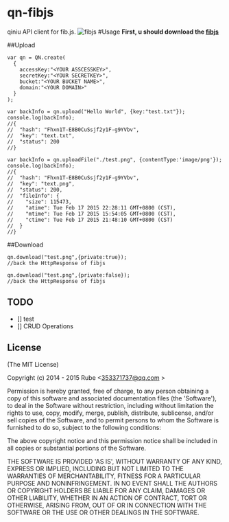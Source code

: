 qn-fibjs
=======
qiniu API client for fib.js.
![fibjs](http://fibjs.org/logo.png)
#Usage
**First, u should download the [fibjs](http://fibjs.org/)**

##Upload

```
var qn = QN.create(
  {
    accessKey:"<YOUR ASSCESSKEY>",
    secretKey:"<YOUR SECRETKEY>",
    bucket:"<YOUR BUCKET NAME>",
    domain:"<YOUR DOMAIN>"
  }
);

var backInfo = qn.upload("Hello World", {key:"test.txt"});
console.log(backInfo);
//{
//  "hash": "Fhxn1T-E8B0CuSsjf2y1F-g9YVbv",
//  "key": "text.txt",
//  "status": 200
//}

var backInfo = qn.uploadFile("./test.png", {contentType:'image/png'});
console.log(backInfo);
//{
//  "hash": "Fhxn1T-E8B0CuSsjf2y1F-g9YVbv",
//  "key": "text.png",
//  "status": 200,
//  "fileInfo": {
//    "size": 115473,
//    "atime": Tue Feb 17 2015 22:28:11 GMT+0800 (CST),
//    "mtime": Tue Feb 17 2015 15:54:05 GMT+0800 (CST),
//    "ctime": Tue Feb 17 2015 21:48:10 GMT+0800 (CST)
//  }
//}

```

##Download
```
qn.download("test.png",{private:true});
//back the HttpResponse of fibjs

qn.download("test.png",{private:false});
//back the HttpResponse of fibjs

```

## TODO

* []  test
* []  CRUD Operations

## License

(The MIT License)

Copyright (c) 2014 - 2015 Rube &lt;353371737@qq.com &gt;

Permission is hereby granted, free of charge, to any person obtaining
a copy of this software and associated documentation files (the
'Software'), to deal in the Software without restriction, including
without limitation the rights to use, copy, modify, merge, publish,
distribute, sublicense, and/or sell copies of the Software, and to
permit persons to whom the Software is furnished to do so, subject to
the following conditions:

The above copyright notice and this permission notice shall be
included in all copies or substantial portions of the Software.

THE SOFTWARE IS PROVIDED 'AS IS', WITHOUT WARRANTY OF ANY KIND,
EXPRESS OR IMPLIED, INCLUDING BUT NOT LIMITED TO THE WARRANTIES OF
MERCHANTABILITY, FITNESS FOR A PARTICULAR PURPOSE AND NONINFRINGEMENT.
IN NO EVENT SHALL THE AUTHORS OR COPYRIGHT HOLDERS BE LIABLE FOR ANY
CLAIM, DAMAGES OR OTHER LIABILITY, WHETHER IN AN ACTION OF CONTRACT,
TORT OR OTHERWISE, ARISING FROM, OUT OF OR IN CONNECTION WITH THE
SOFTWARE OR THE USE OR OTHER DEALINGS IN THE SOFTWARE.


